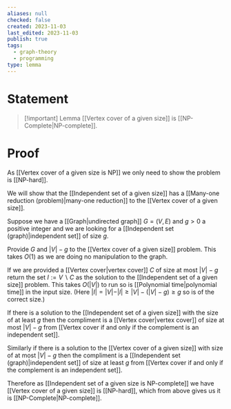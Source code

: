```yaml
---
aliases: null
checked: false
created: 2023-11-03
last_edited: 2023-11-03
publish: true
tags:
  - graph-theory
  - programming
type: lemma
---
```

# Statement

> [!important] Lemma
> [[Vertex cover of a given size]] is [[NP-Complete|NP-complete]].

# Proof

As [[Vertex cover of a given size is NP]] we only need to show the problem is [[NP-hard]].

We will show that the [[Independent set of a given size]] has a [[Many-one reduction (problem)|many-one reduction]] to the [[Vertex cover of a given size]].

Suppose we have a [[Graph|undirected graph]] $G = (V,E)$ and $g > 0$ a positive integer and we are looking for a [[Independent set (graph)|independent set]] of size $g$.

Provide $G$ and $\vert V \vert - g$ to the [[Vertex cover of a given size]] problem. This takes $O(1)$ as we are doing no manipulation to the graph.

If we are provided a [[Vertex cover|vertex cover]] $C$ of size at most $\vert V \vert - g$ return the set $I := V \backslash C$  as the solution to the [[Independent set of a given size]] problem. This takes $O(\vert V \vert)$ to run so is [[Polynomial time|polynomial time]] in the input size. (Here $\vert I \vert = \vert V \vert - \vert I \vert \geq \vert V \vert - (\vert V \vert - g) \geq g$ so is of the correct size.)

If there is a solution to the [[Independent set of a given size]] with the size of at least $g$ then the compliment is a [[Vertex cover|vertex cover]] of size at most $\vert V \vert - g$ from [[Vertex cover if and only if the complement is an independent set]].

Similarly if there is a solution to the [[Vertex cover of a given size]] with size of at most $\vert V \vert - g$ then the compliment is a [[Independent set (graph)|independent set]] of size at least $g$ from [[Vertex cover if and only if the complement is an independent set]].

Therefore as [[Independent set of a given size is NP-complete]] we have [[Vertex cover of a given size]] is [[NP-hard]], which from above gives us it is [[NP-Complete|NP-complete]].



